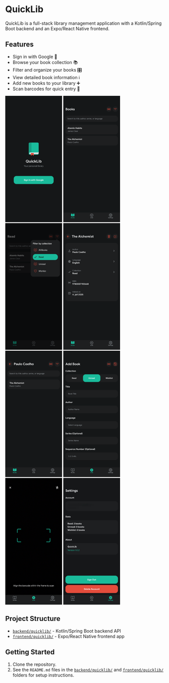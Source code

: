 # QuickLib

QuickLib is a full-stack library management application with a Kotlin/Spring Boot backend and an Expo/React Native frontend.

## Features

- Sign in with Google 🔑
- Browse your book collection 📚
- Filter and organize your books 🎛️
- View detailed book information ℹ️
- Add new books to your library ➕
- Scan barcodes for quick entry 📸

<p align="left">
<img src="assets/signin.png" alt="Sign In" width="180"> 
<img src="assets/books.png" alt="Book Collection" width="180"> 
<img src="assets/filter.png" alt="Filter Options" width="180"> 
<img src="assets/info.png" alt="Book Information" width="180">
<img src="assets/author.png" alt="Author View" width="180"> 
<img src="assets/add.png" alt="Add Book" width="180"> 
<img src="assets/scan.png" alt="Barcode Scanner" width="180">
<img src="assets/settings.png" alt="Settings" width="180">
</p>

## Project Structure

- [`backend/quicklib/`](backend/quicklib/) - Kotlin/Spring Boot backend API
- [`frontend/quicklib/`](frontend/quicklib/) - Expo/React Native frontend app

## Getting Started

1. Clone the repository.
2. See the `README.md` files in the [`backend/quicklib/`](backend/quicklib/) and [`frontend/quicklib/`](frontend/quicklib/) folders for setup instructions.
